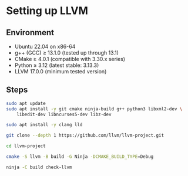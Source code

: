 # Setting up LLVM

## Environment
- Ubuntu 22.04 on x86-64
- g++ (GCC) ≥ 13.1.0  (tested up through 13.1)
- CMake ≥ 4.0.1      (compatible with 3.30.x series)
- Python ≥ 3.12      (latest stable: 3.13.3)
- LLVM 17.0.0        (minimum tested version)

## Steps

```bash
sudo apt update
sudo apt install -y git cmake ninja-build g++ python3 libxml2-dev \
    libedit-dev libncurses5-dev libz-dev
```

```bash
sudo apt install -y clang lld
```

```bash
git clone --depth 1 https://github.com/llvm/llvm-project.git
```

```bash
cd llvm-project
```

```bash
cmake -S llvm -B build -G Ninja -DCMAKE_BUILD_TYPE=Debug
```

```bash
ninja -C build check-llvm
```

